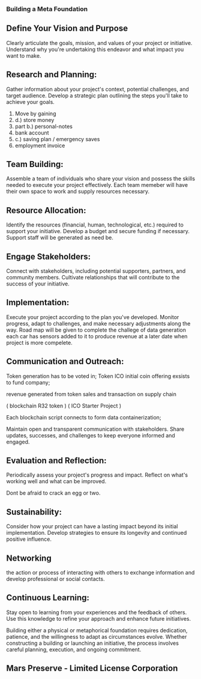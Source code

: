 ### Building a Meta Foundation

## Define Your Vision and Purpose
Clearly articulate the goals, mission, and values of your project or initiative. Understand why you're undertaking this endeavor and what impact you want to make.

## Research and Planning: 
Gather information about your project's context, potential challenges, and target audience. Develop a strategic plan outlining the steps you'll take to achieve your goals.

1. Move by gaining
2. d.) store money
3. part b.) personal-notes
4. bank account
5. c.) saving plan / emergency saves
6. employment invoice

## Team Building: 
Assemble a team of individuals who share your vision and possess the skills needed to execute your project effectively. Each team memeber will have their own space to work and supply resources necessary.

## Resource Allocation: 
Identify the resources (financial, human, technological, etc.) required to support your initiative. Develop a budget and secure funding if necessary. Support staff will be generated as need be.

## Engage Stakeholders: 
Connect with stakeholders, including potential supporters, partners, and community members. Cultivate relationships that will contribute to the success of your initiative.

## Implementation: 
Execute your project according to the plan you've developed. Monitor progress, adapt to challenges, and make necessary adjustments along the way. Road map will be given to complete the challege of data generation
each car has sensors added to it to produce revenue at a later date when project is more compelete.


## Communication and Outreach:

Token generation has to be voted in;
Token ICO initial coin offering exsists to fund company;

revenue generated from token sales and transaction on supply chain 

( blockchain R32 token ) ( <Reserved> ICO Starter Project )

Each blockchain script connects to form data containerization;

Maintain open and transparent communication with stakeholders. 
Share updates, successes, and challenges to keep everyone informed and engaged.

## Evaluation and Reflection:
Periodically assess your project's progress and impact. Reflect on what's working well and what can be improved.

Dont be afraid to crack an egg or two.

## Sustainability:
Consider how your project can have a lasting impact beyond its initial implementation. Develop strategies to ensure its longevity and continued positive influence.

## Networking
the action or process of interacting with others to exchange information and develop professional or social contacts.

## Continuous Learning: 
Stay open to learning from your experiences and the feedback of others. Use this knowledge to refine your approach and enhance future initiatives.

Building either a physical or metaphorical foundation requires dedication, patience, and the willingness to adapt as circumstances evolve. Whether constructing a building or launching an initiative, the process involves careful planning, execution, and ongoing commitment.

## Mars Preserve - Limited License Corporation
